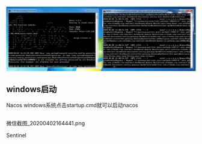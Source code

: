 ![img](/static/image/微信截图_20200402164147.png)
## windows启动
Nacos
windows系统点击startup.cmd就可以启动nacos
```

```
微信截图_20200402164441.png

Sentinel


```

```




